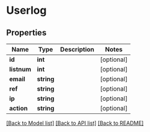 # Userlog

## Properties
Name | Type | Description | Notes
------------ | ------------- | ------------- | -------------
**id** | **int** |  | [optional] 
**listnum** | **int** |  | [optional] 
**email** | **string** |  | [optional] 
**ref** | **string** |  | [optional] 
**ip** | **string** |  | [optional] 
**action** | **string** |  | [optional] 

[[Back to Model list]](../README.md#documentation-for-models) [[Back to API list]](../README.md#documentation-for-api-endpoints) [[Back to README]](../README.md)


